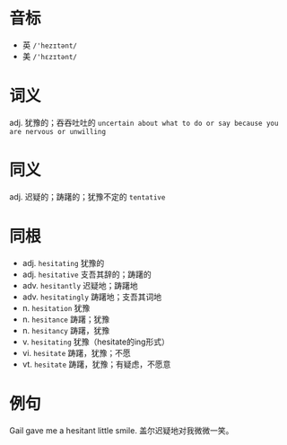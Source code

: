 # 音标

- 英 `/'hezɪtənt/`
- 美 `/'hɛzɪtənt/`

# 词义

adj. 犹豫的；吞吞吐吐的
`uncertain about what to do or say because you are nervous or unwilling`

# 同义

adj. 迟疑的；踌躇的；犹豫不定的
`tentative`

# 同根

- adj. `hesitating` 犹豫的
- adj. `hesitative` 支吾其辞的；踌躇的
- adv. `hesitantly` 迟疑地；踌躇地
- adv. `hesitatingly` 踌躇地；支吾其词地
- n. `hesitation` 犹豫
- n. `hesitance` 踌躇；犹豫
- n. `hesitancy` 踌躇，犹豫
- v. `hesitating` 犹豫（hesitate的ing形式）
- vi. `hesitate` 踌躇，犹豫；不愿
- vt. `hesitate` 踌躇，犹豫；有疑虑，不愿意

# 例句

Gail gave me a hesitant little smile.
盖尔迟疑地对我微微一笑。


